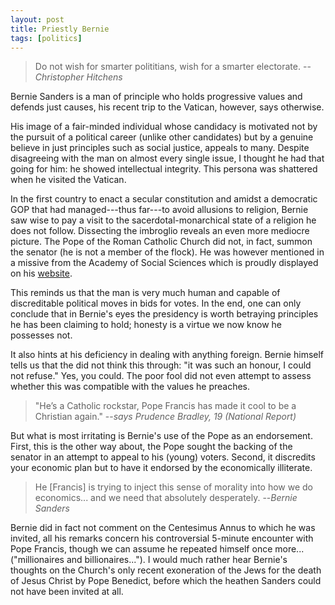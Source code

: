 ```yaml
---
layout: post
title: Priestly Bernie
tags: [politics]
---
```


> Do not wish for smarter polititians, wish for a smarter electorate.
> --<cite>Christopher Hitchens</cite>

Bernie Sanders is a man of principle who holds progressive values and defends just causes, his recent trip to the Vatican, however, says otherwise.

His image of a fair-minded individual whose candidacy is motivated not by the pursuit of a political career (unlike other candidates) but by a genuine believe in just principles such as social justice, appeals to many. Despite disagreeing with the man on almost every single issue, I thought he had that going for him: he showed intellectual integrity. This persona was shattered when he visited the Vatican.

In the first country to enact a secular constitution and amidst a democratic GOP that had managed---thus far---to avoid allusions to religion, Bernie saw wise to pay a visit to the sacerdotal-monarchical state of a religion he does not follow. Dissecting the imbroglio reveals an even more mediocre picture. The Pope of the Roman Catholic Church did not, in fact, summon the senator (he is not a member of the flock). He was however mentioned in a missive from the Academy of Social Sciences which is proudly displayed on his [website](https://berniesanders.com/wp-content/uploads/2016/04/Bernie-Sanders-Vatican.pdf).

This reminds us that the man is very much human and capable of discreditable political moves in bids for votes. In the end, one can only conclude that in Bernie's eyes the presidency is worth betraying principles he has been claiming to hold; honesty is a virtue we now know he possesses not.

It also hints at his deficiency in dealing with anything foreign. Bernie himself tells us that the did not think this through: "it was such an honour, I could not refuse." Yes, you could. The poor fool did not even attempt to assess whether this was compatible with the values he preaches.

> "He’s a Catholic rockstar, Pope Francis has made it cool to be a Christian again."
> --<cite>says Prudence Bradley, 19 (National Report)</cite>

But what is most irritating is Bernie's use of the Pope as an endorsement. First, this is the other way about, the Pope sought the backing of the senator in an attempt to appeal to his (young) voters. Second, it discredits your economic plan but to have it endorsed by the economically illiterate.

> He [Francis] is trying to inject this sense of morality into how we do economics... and we need that absolutely desperately.
> --<cite>Bernie Sanders</cite>

Bernie did in fact not comment on the Centesimus Annus to which he was invited, all his remarks concern his controversial 5-minute encounter with Pope Francis, though we can assume he repeated himself once more... ("millionaires and billionaires..."). I would much rather hear Bernie's thoughts on the Church's only recent exoneration of the Jews for the death of Jesus Christ by Pope Benedict, before which the heathen Sanders could not have been invited at all.

